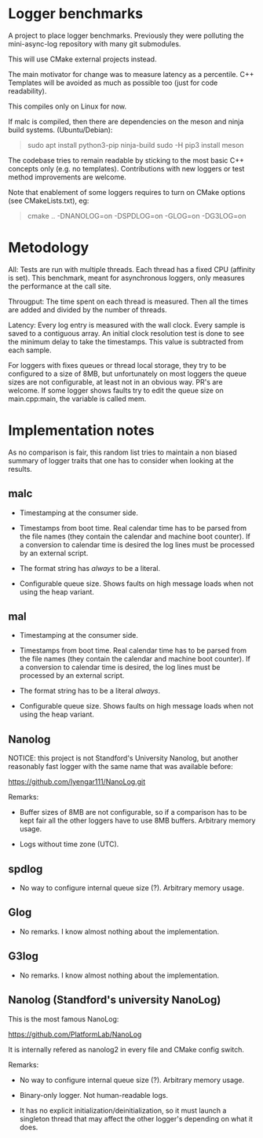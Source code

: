 Logger benchmarks
=================

A project to place logger benchmarks. Previously they were polluting the
mini-async-log repository with many git submodules.

This will use CMake external projects instead.

The main motivator for change was to measure latency as a percentile. C++
Templates will be avoided as much as possible too (just for code readability).

This compiles only on Linux for now.

If malc is compiled, then there are dependencies on the meson and ninja build
systems. (Ubuntu/Debian):

> sudo apt install python3-pip ninja-build
> sudo -H pip3 install meson

The codebase tries to remain readable by sticking to the most basic C++ concepts
only (e.g. no templates). Contributions with new loggers or test method
improvements are welcome.

Note that enablement of some loggers requires to turn on CMake options (see
CMakeLists.txt), eg:

> cmake .. -DNANOLOG=on -DSPDLOG=on -GLOG=on -DG3LOG=on

Metodology
==========

All: Tests are run with multiple threads. Each thread has a fixed CPU (affinity
is set). This benchmark, meant for asynchronous loggers, only measures the
performance at the call site.

Througput: The time spent on each thread is measured. Then all the times are
added and divided by the number of threads.

Latency: Every log entry is measured with the wall clock. Every sample is saved
to a contiguous array. An initial clock resolution test is done to see the
minimum delay to take the timestamps. This value is subtracted from each
sample.

For loggers with fixes queues or thread local storage, they try to be configured
to a size of 8MB, but unfortunately on most loggers the queue sizes are not
configurable, at least not in an obvious way. PR's are welcome. If some logger
shows faults try to edit the queue size on main.cpp:main, the variable is called
mem.

Implementation notes
====================

As no comparison is fair, this random list tries to maintain a non biased
summary of logger traits that one has to consider when looking at the results.

malc
----

* Timestamping at the consumer side.

* Timestamps from boot time. Real calendar time has to be parsed from the file
  names (they contain the calendar and machine boot counter). If a conversion
  to calendar time is desired the log lines must be processed by an external
  script.

* The format string has _always_ to be a literal.

* Configurable queue size. Shows faults on high message loads when not using
  the heap variant.

mal
---

* Timestamping at the consumer side.

* Timestamps from boot time. Real calendar time has to be parsed from the file
  names (they contain the calendar and machine boot counter). If a conversion
  to calendar time is desired, the log lines must be processed by an external
  script.

* The format string has to be a literal _always_.

* Configurable queue size. Shows faults on high message loads when not using
  the heap variant.

Nanolog
-------

NOTICE: this project is not Standford's University Nanolog, but another
reasonably fast logger with the same name that was available before:

https://github.com/Iyengar111/NanoLog.git

Remarks:

* Buffer sizes of 8MB are not configurable, so if a comparison has to be kept
  fair all the other loggers have to use 8MB buffers. Arbitrary memory usage.

* Logs without time zone (UTC).

spdlog
------

* No way to configure internal queue size (?). Arbitrary memory usage.

Glog
----

* No remarks. I know almost nothing about the implementation.

G3log
-----

* No remarks. I know almost nothing about the implementation.

Nanolog (Standford's university NanoLog)
----------------------------------------

This is the most famous NanoLog:

https://github.com/PlatformLab/NanoLog

It is internally refered as nanolog2 in every file and CMake config switch.

Remarks:

* No way to configure internal queue size (?). Arbitrary memory usage.

* Binary-only logger. Not human-readable logs.

* It has no explicit initialization/deinitialization, so it must launch a
  singleton thread that may affect the other logger's depending on what it does.

